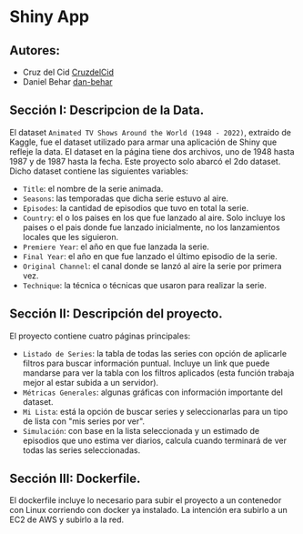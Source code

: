 # Shiny App

## Autores: 
- Cruz del Cid [CruzdelCid](https://github.com/CruzdelCid)
- Daniel Behar [dan-behar](https://github.com/dan-behar)

## Sección I: Descripcion de la Data.

El dataset `Animated TV Shows Around the World (1948 - 2022)`, extraido de Kaggle, fue el dataset utilizado para armar una aplicación de Shiny que refleje la data. El dataset en la página tiene dos archivos, uno de 1948 hasta 1987 y de 1987 hasta la fecha. Este proyecto solo abarcó el 2do dataset.
Dicho dataset contiene las siguientes variables:
  * `Title`: el nombre de la serie animada.
  * `Seasons`: las temporadas que dicha serie estuvo al aire.
  * `Episodes`: la cantidad de episodios que tuvo en total la serie.
  * `Country`: el o los paises en los que fue lanzado al aire. Solo incluye los paises o el pais donde fue lanzado inicialmente, no los lanzamientos locales que les siguieron.
  * `Premiere Year`: el año en que fue lanzada la serie.
  * `Final Year`: el año en que fue lanzado el último episodio de la serie.
  * `Original Channel`: el canal donde se lanzó al aire la serie por primera vez.
  * `Technique`: la técnica o técnicas que usaron para realizar la serie.

## Sección II: Descripción del proyecto.

El proyecto contiene cuatro páginas principales:
  * `Listado de Series`: la tabla de todas las series con opción de aplicarle filtros para buscar información puntual. Incluye un link que puede mandarse para ver la tabla con los filtros aplicados (esta función trabaja mejor al estar subida a un servidor).
  * `Métricas Generales`: algunas gráficas con información importante del dataset.
  * `Mi Lista`: está la opción de buscar series y seleccionarlas para un tipo de lista con "mis series por ver".
  * `Simulación`: con base en la lista seleccionada y un estimado de episodios que uno estima ver diarios, calcula cuando terminará de ver todas las series seleccionadas.

## Sección III: Dockerfile.

El dockerfile incluye lo necesario para subir el proyecto a un contenedor con Linux corriendo con docker ya instalado. La intención era subirlo a un EC2 de AWS y subirlo a la red.
